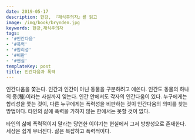 ```yaml
---
date: 2019-05-17
description: 한강, 『채식주의자』를 읽고
image: /img/book/brynden.jpg
keywords: 한강,채식주의자
tags:
- '#인간다움'
- '#폭력'
- '#합리성'
- '#비판'
- '#현실'
templateKey: post
title: 인간다움과 폭력
---
```

인간다움을 쫓는다. 인간과 인간이 아닌 동물을 구분하려고 애쓴다. 인간도 동물의 하나의 종(種)이라는 사실까지 잊는다. 인간 안에서도 각자의 인간다움이 있다. 누구에게는 합리성을 쫓는 것이, 다른 누구에게는 폭력성을 비판하는 것이 인간다움의 의미를 찾는 방법이다. 타인의 삶에 폭력을 가하지 않는 한에서는 못할 것이 없다.

타인의 삶에 폭력적이지 말라는 당연한 이야기는 현실에서 그저 방향성으로 존재한다. 세상은 쉽게 무너진다. 삶은 복잡하고 폭력적이다.